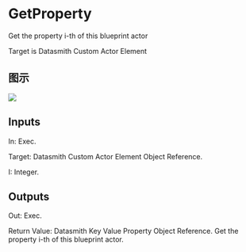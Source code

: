 # GetProperty

Get the property i-th of this blueprint actor

Target is Datasmith Custom Actor Element

## 图示

![]($-20221218-18373151.png)

## Inputs

In: Exec.

Target: Datasmith Custom Actor Element Object Reference.

I: Integer.  

## Outputs

Out: Exec.

Return Value: Datasmith Key Value Property Object Reference. Get the property i-th of this blueprint actor.

